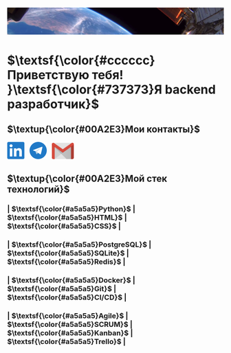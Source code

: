 ![images Planet](images/Planet.png)
# $\textsf{\color{#cccccc}Приветствую тебя! }\textsf{\color{#737373}Я backend разработчик}$  
## $\textup{\color{#00A2E3}Мои контакты}$  
[<img src="./images/001_LL.png" width="40"/>](https://www.linkedin.com/in/konstantin-bezliud-ko-44402872/) &nbsp; 
[<img src="./images/002_TL.png" width="40"/>](https://t.me/Konstantin_Maksimovv) &nbsp; 
[<img src="./images/004_e-mail.png" width="51"/>](mailto:kbrb1515@gmail.com)  
## $\textup{\color{#00A2E3}Мой стек технологий}$
### | $\textsf{\color{#a5a5a5}Python}$ | $\textsf{\color{#a5a5a5}HTML}$ | $\textsf{\color{#a5a5a5}CSS}$ |  
### | $\textsf{\color{#a5a5a5}PostgreSQL}$ | $\textsf{\color{#a5a5a5}SQLite}$ | $\textsf{\color{#a5a5a5}Redis}$ |  
### | $\textsf{\color{#a5a5a5}Docker}$ | $\textsf{\color{#a5a5a5}Git}$ | $\textsf{\color{#a5a5a5}CI/CD}$ |  
### | $\textsf{\color{#a5a5a5}Agile}$ | $\textsf{\color{#a5a5a5}SCRUM}$ | $\textsf{\color{#a5a5a5}Kanban}$ | $\textsf{\color{#a5a5a5}Trello}$ |  
